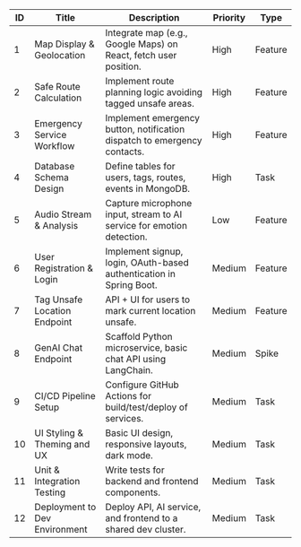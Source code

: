 | ID  | Title                           | Description                                                              | Priority | Type    |
|-----|---------------------------------|--------------------------------------------------------------------------|----------|---------|
| 1   | Map Display & Geolocation       | Integrate map (e.g., Google Maps) on React, fetch user position.         | High     | Feature |
| 2   | Safe Route Calculation          | Implement route planning logic avoiding tagged unsafe areas.             | High     | Feature |
| 3   | Emergency Service Workflow      | Implement emergency button, notification dispatch to emergency contacts. | High     | Feature |
| 4   | Database Schema Design          | Define tables for users, tags, routes, events in MongoDB.               | High     | Task    |
| 5   | Audio Stream & Analysis         | Capture microphone input, stream to AI service for emotion detection.    | Low      | Feature |
| 6   | User Registration & Login       | Implement signup, login, OAuth-based authentication in Spring Boot.      | Medium   | Feature |
| 7   | Tag Unsafe Location Endpoint    | API + UI for users to mark current location unsafe.                      | Medium   | Feature |
| 8   | GenAI Chat Endpoint             | Scaffold Python microservice, basic chat API using LangChain.            | Medium   | Spike   |
| 9   | CI/CD Pipeline Setup            | Configure GitHub Actions for build/test/deploy of services.             | Medium   | Task    |
| 10  | UI Styling & Theming and UX     | Basic UI design, responsive layouts, dark mode.                         | Medium   | Task    |
| 11  | Unit & Integration Testing      | Write tests for backend and frontend components.                        | Medium   | Task    |
| 12  | Deployment to Dev Environment   | Deploy API, AI service, and frontend to a shared dev cluster.           | Medium   | Task    |